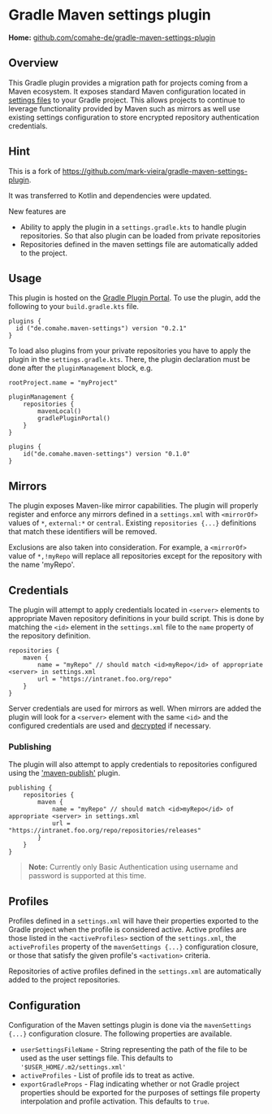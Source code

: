 # Gradle Maven settings plugin

**Home:** [github.com/comahe-de/gradle-maven-settings-plugin](https://github.com/comahe-de/gradle-maven-settings-plugin)

## Overview

This Gradle plugin provides a migration path for projects coming from a Maven ecosystem. It exposes
standard Maven configuration located in [settings files](http://maven.apache.org/settings.html) to
your Gradle project. This allows projects to continue to leverage functionality provided by Maven
such as mirrors as well use existing settings configuration to store encrypted repository
authentication credentials.

## Hint

This is a fork of https://github.com/mark-vieira/gradle-maven-settings-plugin.

It was transferred to Kotlin and dependencies were updated.

New features are

* Ability to apply the plugin in a `settings.gradle.kts` to handle plugin repositories. So that also
  plugin can be loaded from private repositories
* Repositories defined in the maven settings file are automatically added to the project.

## Usage

This plugin is hosted on
the [Gradle Plugin Portal](https://plugins.gradle.org/plugin/de.comahe.maven-settings). To use the
plugin, add the following to your `build.gradle.kts` file.

    plugins {
      id ("de.comahe.maven-settings") version "0.2.1"
    }

To load also plugins from your private repositories you have to apply the plugin in the
`settings.gradle.kts`. There, the plugin declaration must be done after the `pluginManagement`
block, e.g.

    rootProject.name = "myProject"
    
    pluginManagement {
        repositories {
            mavenLocal()
            gradlePluginPortal()
        }
    }
    
    plugins {
        id("de.comahe.maven-settings") version "0.1.0"
    }


## Mirrors

The plugin exposes Maven-like mirror capabilities. The plugin will properly register and enforce any
mirrors defined in a `settings.xml` with `<mirrorOf>` values of `*`, `external:*` or `central`.
Existing
`repositories {...}` definitions that match these identifiers will be removed.

Exclusions are also taken into consideration. For example, a `<mirrorOf>` value of `*,!myRepo` will
replace all repositories except for the repository with the name 'myRepo'.

## Credentials

The plugin will attempt to apply credentials located in `<server>` elements to appropriate Maven
repository definitions in your build script. This is done by matching the `<id>` element in
the `settings.xml` file to the `name`
property of the repository definition.

    repositories {
        maven {
            name = "myRepo" // should match <id>myRepo</id> of appropriate <server> in settings.xml
            url = "https://intranet.foo.org/repo"
        }
    }

Server credentials are used for mirrors as well. When mirrors are added the plugin will look for
a `<server>` element with the same `<id>` and the configured credentials are used
and [decrypted](http://maven.apache.org/guides/mini/guide-encryption.html)
if necessary.

### Publishing

The plugin will also attempt to apply credentials to repositories configured using the
['maven-publish'](https://docs.gradle.org/current/userguide/publishing_maven.html) plugin.

    publishing {
        repositories {
            maven {
                name = "myRepo" // should match <id>myRepo</id> of appropriate <server> in settings.xml
                url = "https://intranet.foo.org/repo/repositories/releases"
            }
        }
    }

> **Note:** Currently only Basic Authentication using username and password is supported at this time.

## Profiles

Profiles defined in a `settings.xml` will have their properties exported to the Gradle project when
the profile is considered active. Active profiles are those listed in the `<activeProfiles>` section
of the `settings.xml`, the `activeProfiles`
property of the `mavenSettings {...}` configuration closure, or those that satisfy the given
profile's `<activation>`
criteria.

Repositories of active profiles defined in the `settings.xml` are automatically added to the project
repositories.

## Configuration

Configuration of the Maven settings plugin is done via the `mavenSettings {...}` configuration
closure. The following properties are available.

* `userSettingsFileName` - String representing the path of the file to be used as the user settings
  file. This defaults to
  `'$USER_HOME/.m2/settings.xml'`
* `activeProfiles` - List of profile ids to treat as active.
* `exportGradleProps` - Flag indicating whether or not Gradle project properties should be exported
  for the purposes of settings file property interpolation and profile activation. This defaults
  to `true`.
